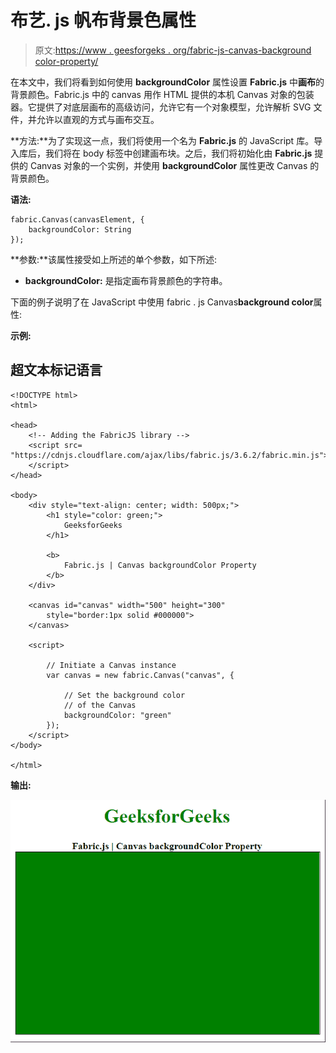 # 布艺. js 帆布背景色属性

> 原文:[https://www . geesforgeks . org/fabric-js-canvas-background color-property/](https://www.geeksforgeeks.org/fabric-js-canvas-backgroundcolor-property/)

在本文中，我们将看到如何使用 **backgroundColor** 属性设置 **Fabric.js** 中**画布**的背景颜色。Fabric.js 中的 canvas 用作 HTML 提供的本机 Canvas 对象的包装器。它提供了对底层画布的高级访问，允许它有一个对象模型，允许解析 SVG 文件，并允许以直观的方式与画布交互。

**方法:**为了实现这一点，我们将使用一个名为 **Fabric.js** 的 JavaScript 库。导入库后，我们将在 body 标签中创建画布块。之后，我们将初始化由 **Fabric.js** 提供的 Canvas 对象的一个实例，并使用 **backgroundColor** 属性更改 Canvas 的背景颜色。

**语法:**

```
fabric.Canvas(canvasElement, {
    backgroundColor: String
});
```

**参数:**该属性接受如上所述的单个参数，如下所述:

*   **backgroundColor:** 是指定画布背景颜色的字符串。

下面的例子说明了在 JavaScript 中使用 fabric . js Canvas**background color**属性:

**示例:**

## 超文本标记语言

```
<!DOCTYPE html>
<html>

<head>
    <!-- Adding the FabricJS library -->
    <script src=
"https://cdnjs.cloudflare.com/ajax/libs/fabric.js/3.6.2/fabric.min.js">
    </script>
</head>

<body>
    <div style="text-align: center; width: 500px;">
        <h1 style="color: green;">
            GeeksforGeeks
        </h1>

        <b>
            Fabric.js | Canvas backgroundColor Property
        </b>
    </div>

    <canvas id="canvas" width="500" height="300"
        style="border:1px solid #000000">
    </canvas>

    <script>

        // Initiate a Canvas instance 
        var canvas = new fabric.Canvas("canvas", {

            // Set the background color 
            // of the Canvas
            backgroundColor: "green"
        });
    </script>
</body>

</html>
```

**输出:**

![](img/15758bfc78bf57162bd99704f594e279.png)